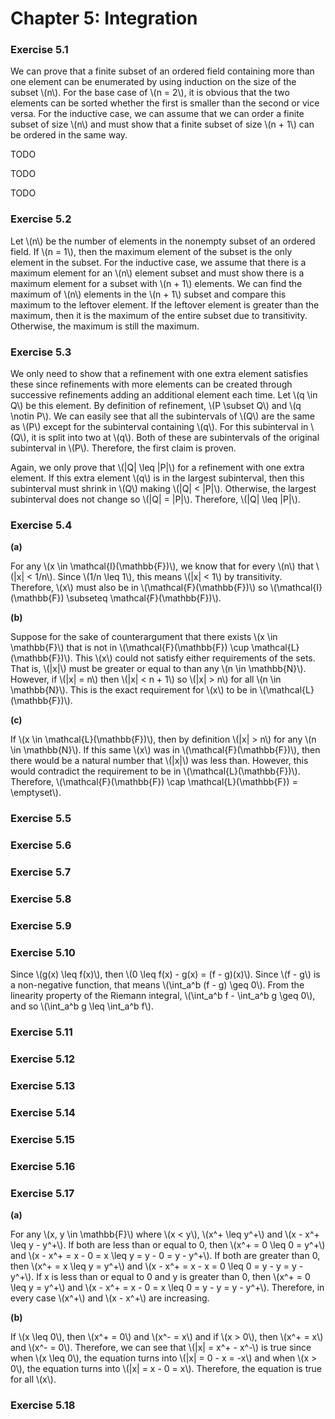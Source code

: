 # Chapter 5: Integration

### Exercise 5.1

We can prove that a finite subset of an ordered field containing more than one element can be enumerated by using induction on the size of the subset \\(n\\). For the base case of \\(n = 2\\), it is obvious that the two elements can be sorted whether the first is smaller than the second or vice versa. For the inductive case, we can assume that we can order a finite subset of size \\(n\\) and must show that a finite subset of size \\(n + 1\\) can be ordered in the same way.

TODO

TODO

TODO

### Exercise 5.2

Let \\(n\\) be the number of elements in the nonempty subset of an ordered field. If \\(n = 1\\), then the maximum element of the subset is the only element in the subset. For the inductive case, we assume that there is a maximum element for an \\(n\\) element subset and must show there is a maximum element for a subset with \\(n + 1\\) elements. We can find the maximum of \\(n\\) elements in the \\(n + 1\\) subset and compare this maximum to the leftover element. If the leftover element is greater than the maximum, then it is the maximum of the entire subset due to transitivity. Otherwise, the maximum is still the maximum.

### Exercise 5.3

We only need to show that a refinement with one extra element satisfies these since refinements with more elements can be created through successive refinements adding an additional element each time. Let \\(q \in Q\\) be this element. By definition of refinement, \\(P \subset Q\\) and \\(q \notin P\\). We can easily see that all the subintervals of \\(Q\\) are the same as \\(P\\) except for the subinterval containing \\(q\\). For this subinterval in \\(Q\\), it is split into two at \\(q\\). Both of these are subintervals of the original subinterval in \\(P\\). Therefore, the first claim is proven.

Again, we only prove that \\(\|Q\| \leq \|P\|\\) for a refinement with one extra element. If this extra element \\(q\\) is in the largest subinterval, then this subinterval must shrink in \\(Q\\) making \\(\|Q\| < \|P\|\\). Otherwise, the largest subinterval does not change so \\(\|Q\| = \|P\|\\). Therefore, \\(\|Q\| \leq \|P\|\\).

### Exercise 5.4

**(a)**

For any \\(x \in \mathcal{I}(\mathbb{F})\\), we know that for every \\(n\\) that \\(|x| < 1/n\\). Since \\(1/n \leq 1\\), this means \\(|x| < 1\\) by transitivity. Therefore, \\(x\\) must also be in \\(\mathcal{F}(\mathbb{F})\\) so \\(\mathcal{I}(\mathbb{F}) \subseteq \mathcal{F}(\mathbb{F})\\).

**(b)**

Suppose for the sake of counterargument that there exists \\(x \in \mathbb{F}\\) that is not in \\(\mathcal{F}(\mathbb{F}) \cup \mathcal{L}(\mathbb{F})\\). This \\(x\\) could not satisfy either requirements of the sets. That is, \\(|x|\\) must be greater or equal to than any \\(n \in \mathbb{N}\\). However, if \\(|x| = n\\) then \\(|x| < n + 1\\) so \\(|x| > n\\) for all \\(n \in \mathbb{N}\\). This is the exact requirement for \\(x\\) to be in \\(\mathcal{L}(\mathbb{F})\\).

**(c)**

If \\(x \in \mathcal{L}(\mathbb{F})\\), then by definition \\(|x| > n\\) for any \\(n \in \mathbb{N}\\). If this same \\(x\\) was in \\(\mathcal{F}(\mathbb{F})\\), then there would be a natural number that \\(|x|\\) was less than. However, this would contradict the requirement to be in \\(\mathcal{L}(\mathbb{F})\\). Therefore, \\(\mathcal{F}(\mathbb{F}) \cap \mathcal{L}(\mathbb{F}) = \emptyset\\).

### Exercise 5.5



### Exercise 5.6



### Exercise 5.7



### Exercise 5.8



### Exercise 5.9



### Exercise 5.10

Since \\(g(x) \leq f(x)\\), then \\(0 \leq f(x) - g(x) = (f - g)(x)\\). Since \\(f - g\\) is a non-negative function, that means \\(\int_a^b (f - g) \geq 0\\). From the linearity property of the Riemann integral, \\(\int_a^b f - \int_a^b g \geq 0\\), and so \\(\int_a^b g \leq \int_a^b f\\).

### Exercise 5.11



### Exercise 5.12



### Exercise 5.13



### Exercise 5.14



### Exercise 5.15



### Exercise 5.16



### Exercise 5.17

**(a)**

For any \\(x, y \in \mathbb{F}\\) where \\(x < y\\), \\(x^+ \leq y^+\\) and \\(x - x^+ \leq y - y^+\\). If both are less than or equal to 0, then \\(x^+ = 0 \leq 0 = y^+\\) and \\(x - x^+ = x - 0 = x \leq y = y - 0 = y - y^+\\). If both are greater than 0, then \\(x^+ = x \leq y = y^+\\) and \\(x - x^+ = x - x = 0 \leq 0 = y - y = y - y^+\\). If x is less than or equal to 0 and y is greater than 0, then \\(x^+ = 0 \leq y = y^+\\) and \\(x - x^+ = x - 0 = x \leq 0 = y - y = y - y^+\\). Therefore, in every case \\(x^+\\) and \\(x - x^+\\) are increasing.

**(b)**

If \\(x \leq 0\\), then \\(x^+ = 0\\) and \\(x^- = x\\) and if \\(x > 0\\), then  \\(x^+ = x\\) and \\(x^- = 0\\). Therefore, we can see that \\(|x| = x^+ - x^-\\) is true since when \\(x \leq 0\\), the equation turns into \\(|x| = 0 - x = -x\\) and when \\(x > 0\\), the equation turns into \\(|x| = x - 0 = x\\). Therefore, the equation is true for all \\(x\\).

### Exercise 5.18



